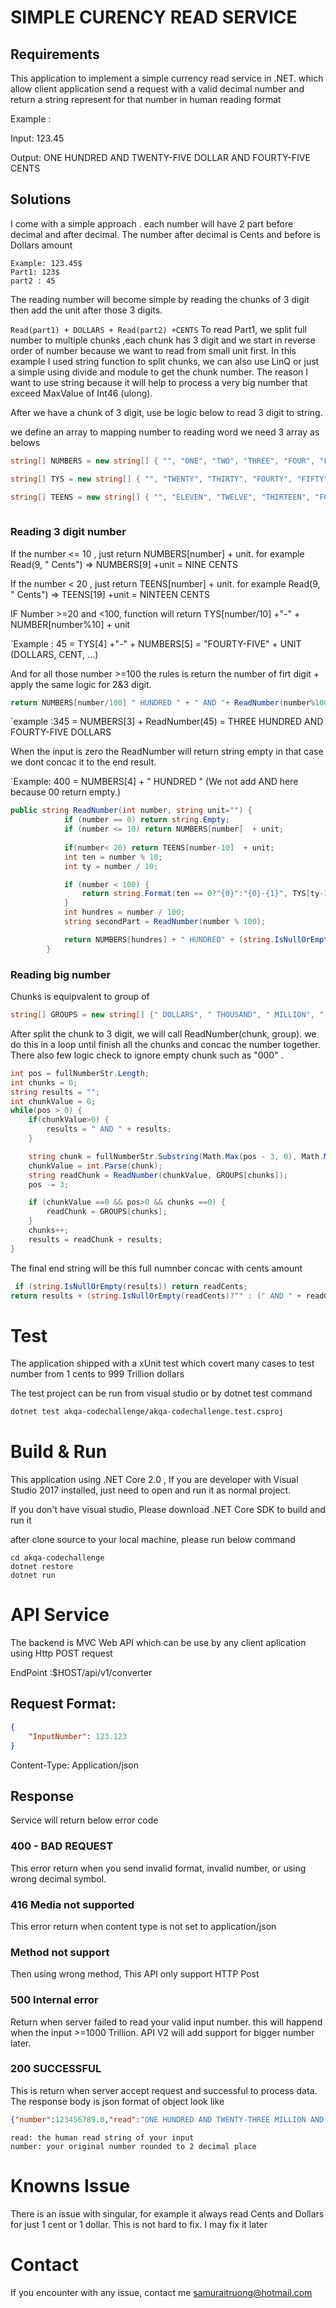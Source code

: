 # SIMPLE CURENCY READ SERVICE


## Requirements

This application to implement a simple currency read service in .NET. which allow client application send a request with a valid decimal number and return a string represent for that number in human reading format

Example : 

Input: 123.45

Output: ONE HUNDRED AND TWENTY-FIVE DOLLAR AND FOURTY-FIVE CENTS

## Solutions
I come with a simple approach . each number will have 2 part before decimal and after decimal. The number after decimal is Cents and before is Dollars amount
```
Example: 123.45$
Part1: 123$
part2 : 45 
```

The reading number will become simple by reading the chunks of 3 digit then add the unit after those 3 digits.

``` Read(part1) + DOLLARS + Read(part2) +CENTS ```
To read Part1, we split full number to multiple chunks ,each chunk has 3 digit and we start in reverse order of number because we want to read from small unit first.  In this example I used string function to split chunks, we can also use LinQ or just a simple using divide and module to get the chunk number. The reason I want to use string because it will help to process a very big number that exceed MaxValue of Int46 (ulong). 

After we have a chunk of 3 digit, use be logic below to read 3 digit to string.

we define an array to mapping number to reading word we need 3 array as belows


```csharp
string[] NUMBERS = new string[] { "", "ONE", "TWO", "THREE", "FOUR", "FIVE", "SIX", "SEVEN", "EIGHT", "NINE", "TEN" };

string[] TYS = new string[] { "", "TWENTY", "THIRTY", "FOURTY", "FIFTY", "SIXTY", "SEVENTY", "EIGHTY", "NINETY" };

string[] TEENS = new string[] { "", "ELEVEN", "TWELVE", "THIRTEEN", "FOURTEEN", "FIFTEEN", "SIXTEEN", "SEVENTEEN", "EIGHTEEN", "NINETEEN" };
        
```
### Reading 3 digit number
If the number <= 10 , just return NUMBERS[number] + unit. for example Read(9, " Cents") => NUMBERS[9] +unit = NINE CENTS

If the number < 20 , just return TEENS[number] + unit. for example Read(9, " Cents") => TEENS[19] +unit = NINTEEN CENTS

IF Number >=20 and <100, function will return TYS[number/10] +"-" + NUMBER[number%10] + unit

`Example : 45 = TYS[4] +"-" + NUMBERS[5] = "FOURTY-FIVE" + UNIT (DOLLARS, CENT, ...)

And for all those number >=100 the rules is return the number of firt digit + apply the same logic for 2&3 digit. 
```csharp
return NUMBERS[number/100] " HUNDRED " + " AND "+ ReadNumber(number%100,"") + Unit
```
`example :345 = NUMBERS[3] + ReadNumber(45) = THREE HUNDRED AND FOURTY-FIVE DOLLARS 

When the input is zero the ReadNumber will return string empty in that case we dont concac it to the end result.

`Example: 400 = NUMBERS[4] + " HUNDRED " (We not add AND here because 00 return empty.)

```csharp
public string ReadNumber(int number, string unit="") {
            if (number == 0) return string.Empty;
            if (number <= 10) return NUMBERS[number]  + unit;
            
            if(number< 20) return TEENS[number-10]  + unit;
            int ten = number % 10;
            int ty = number / 10;

            if (number < 100) {
                return string.Format(ten == 0?"{0}":"{0}-{1}", TYS[ty-1], NUMBERS[ten]) + unit;
            }
            int hundres = number / 100;
            string secondPart = ReadNumber(number % 100);

            return NUMBERS[hundres] + " HUNDRED" + (string.IsNullOrEmpty(secondPart)?"":" AND " + secondPart) + unit;
        }
```
### Reading big number

Chunks is equipvalent to group of 
```csharp
string[] GROUPS = new string[] {" DOLLARS", " THOUSAND", " MILLION", " BILLION", " TRILLION"};

```
After split the chunk to 3 digit, we will call ReadNumber(chunk, group). we do this in a loop until finish all the chunks and concac the number together. There also few logic check to ignore empty chunk such as "000" .
```csharp
int pos = fullNumberStr.Length;
int chunks = 0;
string results = "";
int chunkValue = 0;
while(pos > 0) {
    if(chunkValue>0) {
        results = " AND " + results;
    }

    string chunk = fullNumberStr.Substring(Math.Max(pos - 3, 0), Math.Min(pos, 3));
    chunkValue = int.Parse(chunk);
    string readChunk = ReadNumber(chunkValue, GROUPS[chunks]);
    pos -= 3;

    if (chunkValue ==0 && pos>0 && chunks ==0) {
        readChunk = GROUPS[chunks];
    }
    chunks++;
    results = readChunk + results;
}
```

The final end string will be this full numnber concac with cents amount

```csharp
 if (string.IsNullOrEmpty(results)) return readCents;
return results + (string.IsNullOrEmpty(readCents)?"" : (" AND " + readCents));
```

# Test

The application shipped with a xUnit test which covert many cases to test number from 1 cents to 999 Trillion dollars

The test project can be run from visual studio or by dotnet test command
```bash
dotnet test akqa-codechallenge/akqa-codechallenge.test.csproj

```

# Build & Run
This application using .NET Core 2.0 , If you are developer with Visual Studio 2017 installed, just need to open and run it as normal project. 

If you don't have visual studio, Please download .NET Core SDK to build and run it

after clone source to your local machine, please run below command
```
cd akqa-codechallenge
dotnet restore 
dotnet run

```
# API Service

The backend is MVC Web API which can be use by any client aplication using Http POST request

EndPoint :$HOST/api/v1/converter
## Request Format: 
```json
{
    "InputNumber": 123.123
}
```
Content-Type: Application/json

## Response
Service will return below error code
### 400 - BAD REQUEST 
This error return when you send invalid format, invalid number, or using wrong decimal symbol. 
### 416 Media not supported
This error return when content type is not set to application/json 
### Method not support 
Then using wrong method, This API only support HTTP Post
### 500 Internal error
Return when server failed to read your valid input number. this will happend when the input >=1000 Trillion. API V2 will add support for bigger number later.
### 200 SUCCESSFUL
This is return when server accept request and successful to process data. The response body is json format of object look like
```json
{"number":123456789.0,"read":"ONE HUNDRED AND TWENTY-THREE MILLION AND FOUR HUNDRED AND FIFTY-SIX THOUSAND AND SEVEN HUNDRED AND EIGHTY-NINE DOLLARS","success":true}
```

```
read: the human read string of your input
number: your original number rounded to 2 decimal place
```

# Knowns Issue

There is an issue with singular, for example it always read Cents and Dollars for just 1 cent or 1 dollar. This is not hard to fix. I may fix it later

# Contact

If you encounter with any issue, contact me samuraitruong@hotmail.com

